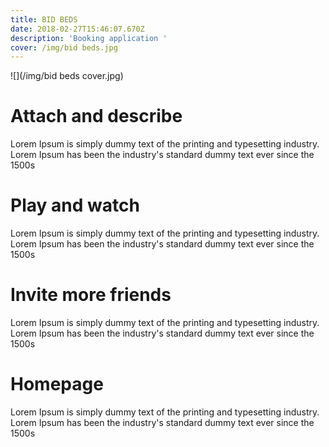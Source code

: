 ```yaml
---
title: BID BEDS
date: 2018-02-27T15:46:07.670Z
description: 'Booking application '
cover: /img/bid beds.jpg
---
```

![](/img/bid beds cover.jpg)

# Attach and describe

Lorem Ipsum is simply dummy text of the printing and typesetting industry. Lorem Ipsum has been the industry's standard dummy text ever since the 1500s

# Play and watch

Lorem Ipsum is simply dummy text of the printing and typesetting industry. Lorem Ipsum has been the industry's standard dummy text ever since the 1500s

# Invite more friends

Lorem Ipsum is simply dummy text of the printing and typesetting industry. Lorem Ipsum has been the industry's standard dummy text ever since the 1500s

# Homepage

Lorem Ipsum is simply dummy text of the printing and typesetting industry. Lorem Ipsum has been the industry's standard dummy text ever since the 1500s
